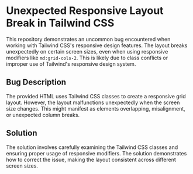 # Unexpected Responsive Layout Break in Tailwind CSS

This repository demonstrates an uncommon bug encountered when working with Tailwind CSS's responsive design features.  The layout breaks unexpectedly on certain screen sizes, even when using responsive modifiers like `md:grid-cols-2`. This is likely due to class conflicts or improper use of Tailwind's responsive design system.

## Bug Description

The provided HTML uses Tailwind CSS classes to create a responsive grid layout. However, the layout malfunctions unexpectedly when the screen size changes. This might manifest as elements overlapping, misalignment, or unexpected column breaks.

## Solution

The solution involves carefully examining the Tailwind CSS classes and ensuring proper usage of responsive modifiers. The solution demonstrates how to correct the issue, making the layout consistent across different screen sizes.